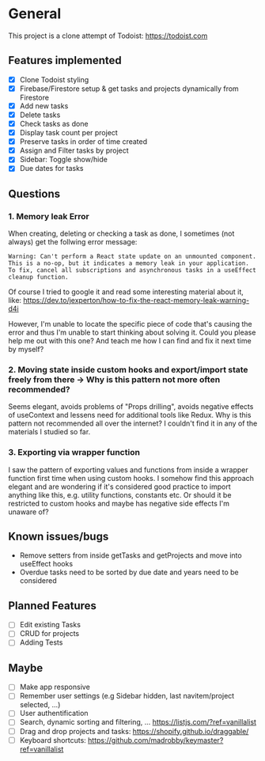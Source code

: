 # General

This project is a clone attempt of Todoist: https://todoist.com

## Features implemented

- [x] Clone Todoist styling
- [x] Firebase/Firestore setup & get tasks and projects dynamically from Firestore
- [x] Add new tasks
- [x] Delete tasks
- [x] Check tasks as done
- [x] Display task count per project
- [x] Preserve tasks in order of time created
- [x] Assign and Filter tasks by project
- [x] Sidebar: Toggle show/hide
- [x] Due dates for tasks

## Questions

### 1. Memory leak Error

When creating, deleting or checking a task as done, I sometimes (not always) get the follwing error message:

`Warning: Can't perform a React state update on an unmounted component. This is a no-op, but it indicates a memory leak in your application. To fix, cancel all subscriptions and asynchronous tasks in a useEffect cleanup function.`

Of course I tried to google it and read some interesting material about it, like: https://dev.to/jexperton/how-to-fix-the-react-memory-leak-warning-d4i

However, I'm unable to locate the specific piece of code that's causing the error and thus I'm unable to start thinking about solving it. Could you please help me out with this one? And teach me how I can find and fix it next time by myself?

### 2. Moving state inside custom hooks and export/import state freely from there -> Why is this pattern not more often recommended?

Seems elegant, avoids problems of "Props drilling", avoids negative effects of useContext and lessens need for additional tools like Redux.
Why is this pattern not recommended all over the internet? I couldn't find it in any of the materials I studied so far.

### 3. Exporting via wrapper function

I saw the pattern of exporting values and functions from inside a wrapper function first time when using custom hooks. I somehow find this approach elegant and are wondering if it's considered good practice to import anything like this, e.g. utility functions, constants etc. Or should it be restricted to custom hooks and maybe has negative side effects I'm unaware of?

## Known issues/bugs

- Remove setters from inside getTasks and getProjects and move into useEffect hooks
- Overdue tasks need to be sorted by due date and years need to be considered

## Planned Features

- [ ] Edit existing Tasks
- [ ] CRUD for projects
- [ ] Adding Tests

## Maybe

- [ ] Make app responsive
- [ ] Remember user settings (e.g Sidebar hidden, last navitem/project selected, ...)
- [ ] User authentification
- [ ] Search, dynamic sorting and filtering, ... https://listjs.com/?ref=vanillalist
- [ ] Drag and drop projects and tasks: https://shopify.github.io/draggable/
- [ ] Keyboard shortcuts: https://github.com/madrobby/keymaster?ref=vanillalist
